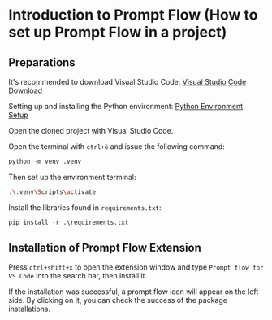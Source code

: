 # Introduction to Prompt Flow (How to set up Prompt Flow in a project)

## Preparations
It's recommended to download Visual Studio Code:
[Visual Studio Code Download](https://code.visualstudio.com/download)

Setting up and installing the Python environment:
[Python Environment Setup](https://www.microsoft.com/store/productId/9P7QFQMJRFP7?ocid=pdpshare)

Open the cloned project with Visual Studio Code.

Open the terminal with `ctrl+ö` and issue the following command:

```python
python -m venv .venv
```

Then set up the environment terminal:

```bash
.\.venv\Scripts\activate
```

Install the libraries found in `requirements.txt`:

```python
pip install -r .\requirements.txt
```

## Installation of Prompt Flow Extension
Press `ctrl+shift+x` to open the extension window and type `Prompt flow for VS Code` into the search bar, then install it.

If the installation was successful, a prompt flow icon will appear on the left side. By clicking on it, you can check the success of the package installations.
